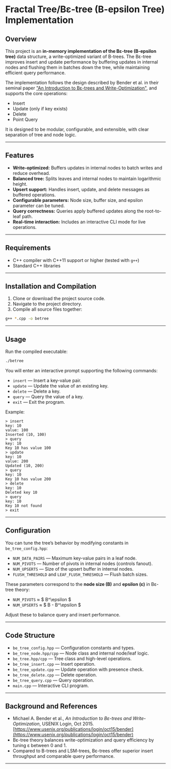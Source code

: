 
# Fractal Tree/Bε-tree (B-epsilon Tree) Implementation

## Overview

This project is an **in-memory implementation of the Bε-tree (B-epsilon tree)** data structure, a write-optimized variant of B-trees. The Bε-tree improves insert and update performance by buffering updates in internal nodes and flushing them in batches down the tree, while maintaining efficient query performance.

The implementation follows the design described by Bender et al. in their seminal paper ["An Introduction to Bε-trees and Write-Optimization"](https://www.usenix.org/system/files/login/articles/login_oct15_05_bender.pdf), and supports the core operations:

- Insert
- Update (only if key exists)
- Delete
- Point Query

It is designed to be modular, configurable, and extensible, with clear separation of tree and node logic.

---

## Features

- **Write-optimized:** Buffers updates in internal nodes to batch writes and reduce overhead.
- **Balanced tree:** Splits leaves and internal nodes to maintain logarithmic height.
- **Upsert support:** Handles insert, update, and delete messages as buffered operations.
- **Configurable parameters:** Node size, buffer size, and epsilon parameter can be tuned.
- **Query correctness:** Queries apply buffered updates along the root-to-leaf path.
- **Real-time interaction:** Includes an interactive CLI mode for live operations.

---

## Requirements

- C++ compiler with C++11 support or higher (tested with `g++`)
- Standard C++ libraries

---

## Installation and Compilation

1. Clone or download the project source code.
2. Navigate to the project directory.
3. Compile all source files together:
```bash
g++ *.cpp -o betree
```


---

## Usage

Run the compiled executable:

```bash
./betree
```

You will enter an interactive prompt supporting the following commands:

- `insert` — Insert a key-value pair.
- `update` — Update the value of an existing key.
- `delete` — Delete a key.
- `query` — Query the value of a key.
- `exit` — Exit the program.

Example:

```
> insert
key: 10
value: 100
Inserted (10, 100)
> query
key: 10
Key 10 has value 100
> update
key: 10
value: 200
Updated (10, 200)
> query
key: 10
Key 10 has value 200
> delete
key: 10
Deleted key 10
> query
key: 10
Key 10 not found
> exit
```


---

## Configuration

You can tune the tree’s behavior by modifying constants in `be_tree_config.hpp`:

- `NUM_DATA_PAIRS` — Maximum key-value pairs in a leaf node.
- `NUM_PIVOTS` — Number of pivots in internal nodes (controls fanout).
- `NUM_UPSERTS` — Size of the upsert buffer in internal nodes.
- `FLUSH_THRESHOLD` and `LEAF_FLUSH_THRESHOLD` — Flush batch sizes.

These parameters correspond to the **node size (B)** and **epsilon (ε)** in Bε-tree theory:

- `NUM_PIVOTS` ≈ \$ B^\epsilon \$
- `NUM_UPSERTS` ≈ \$ B - B^\epsilon \$

Adjust these to balance query and insert performance.




---

## Code Structure

- `be_tree_config.hpp` — Configuration constants and types.
- `be_tree_node.hpp/cpp` — Node class and internal node/leaf logic.
- `be_tree.hpp/cpp` — Tree class and high-level operations.
- `be_tree_insert.cpp` — Insert operation.
- `be_tree_update.cpp` — Update operation with presence check.
- `be_tree_delete.cpp` — Delete operation.
- `be_tree_query.cpp` — Query operation.
- `main.cpp` — Interactive CLI program.

---

## Background and References

- Michael A. Bender et al., *An Introduction to Bε-trees and Write-Optimization*, USENIX Login, Oct 2015.
[https://www.usenix.org/publications/login/oct15/bender](https://www.usenix.org/publications/login/oct15/bender)
- Bε-tree theory balances write-optimization and query efficiency by tuning ε between 0 and 1.
- Compared to B-trees and LSM-trees, Bε-trees offer superior insert throughput and comparable query performance.

---




[^1]: paste.txt

[^2]: login_oct15_05_bender.pdf

[^3]: https://github.com/KaminariOS/b-epsilon-tree

[^4]: https://dev.to/erikaheidi/documentation-101-creating-a-good-readme-for-your-software-project-cf8

[^5]: https://github.com/rahulyesantharao/b-epsilon-tree

[^6]: https://news.ycombinator.com/item?id=29403320

[^7]: https://www.cs.williams.edu/~jannen/teaching/s19/cs333/meetings/betrees-slides.pdf

[^8]: https://web2.qatar.cmu.edu/~mhhammou/15415-f16/projects/project3/P3_Handout.pdf

[^9]: https://www3.cs.stonybrook.edu/~bender/newpub/2015-BenderFaJa-login-wods.pdf

[^10]: https://www.scribd.com/document/834378353/B-Epsilor-tree

[^11]: https://ro.scribd.com/document/834378353/B-Epsilor-tree

[^12]: https://en.wikipedia.org/wiki/B-tree

